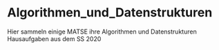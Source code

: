 # Algorithmen_und_Datenstrukturen
Hier sammeln einige MATSE ihre Algorithmen und Datenstrukturen Hausaufgaben aus dem SS 2020
